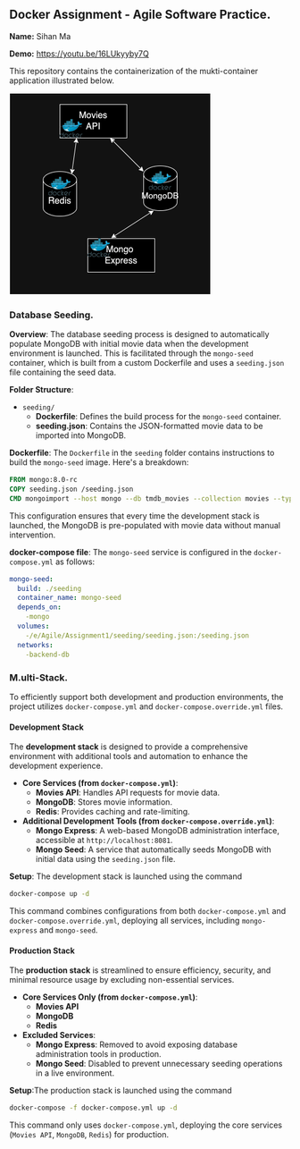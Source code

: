## Docker Assignment - Agile Software Practice.

__Name:__ Sihan Ma

__Demo:__ https://youtu.be/16LUkyyby7Q

This repository contains the containerization of the mukti-container application illustrated below.

![](images/arch.png)

### Database Seeding.

**Overview**: The database seeding process is designed to automatically populate MongoDB with initial movie data when the development environment is launched. This is facilitated through the `mongo-seed` container, which is built from a custom Dockerfile and uses a `seeding.json` file containing the seed data.

**Folder Structure**:

- `seeding/`
  - **Dockerfile**: Defines the build process for the `mongo-seed` container.
  - **seeding.json**: Contains the JSON-formatted movie data to be imported into MongoDB.

**Dockerfile**: The `Dockerfile` in the `seeding` folder contains instructions to build the `mongo-seed` image. Here's a breakdown:

```dockerfile
FROM mongo:8.0-rc
COPY seeding.json /seeding.json
CMD mongoimport --host mongo --db tmdb_movies --collection movies --type json --file /seeding.json --jsonArray --username admin --password password --authenticationDatabase admin
```

This configuration ensures that every time the development stack is launched, the MongoDB is pre-populated with movie data without manual intervention.

**docker-compose file**: The `mongo-seed` service is configured in the `docker-compose.yml` as follows:

```yaml
mongo-seed: 
  build: ./seeding
  container_name: mongo-seed
  depends_on:
    -mongo
  volumes:
    -/e/Agile/Assignment1/seeding/seeding.json:/seeding.json
  networks:
    -backend-db
```

### M.ulti-Stack.

To efficiently support both development and production environments, the project utilizes `docker-compose.yml` and `docker-compose.override.yml` files.

#### Development Stack

The **development stack** is designed to provide a comprehensive environment with additional tools and automation to enhance the development experience.

- **Core Services (from `docker-compose.yml`)**:
  - **Movies API**: Handles API requests for movie data.
  - **MongoDB**: Stores movie information.
  - **Redis**: Provides caching and rate-limiting.
- **Additional Development Tools (from `docker-compose.override.yml`)**:
  - **Mongo Express**: A web-based MongoDB administration interface, accessible at `http://localhost:8081`.
  - **Mongo Seed**: A service that automatically seeds MongoDB with initial data using the `seeding.json` file.

**Setup**: The development stack is launched using the command

```bash
docker-compose up -d
```

This command combines configurations from both `docker-compose.yml` and `docker-compose.override.yml`, deploying all services, including `mongo-express` and `mongo-seed`.

#### Production Stack

The **production stack** is streamlined to ensure efficiency, security, and minimal resource usage by excluding non-essential services.

- **Core Services Only (from `docker-compose.yml`)**:
  - **Movies API**
  - **MongoDB**
  - **Redis**
- **Excluded Services**:
  - **Mongo Express**: Removed to avoid exposing database administration tools in production.
  - **Mongo Seed**: Disabled to prevent unnecessary seeding operations in a live environment.

**Setup**:The production stack is launched using the command

  ```bash
  docker-compose -f docker-compose.yml up -d
  ```

  This command only uses `docker-compose.yml`, deploying the core services (`Movies API`, `MongoDB`, `Redis`) for production.
